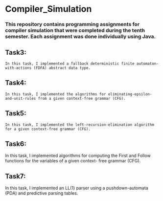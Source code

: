 # Compiler_Simulation

### This repository contains programming assignments for compiler simulation that were completed during the tenth semester. Each assignment was done individually using Java.

## Task3:
    In this task, I implemented a fallback deterministic finite automaton-with-actions (FDFA) abstract data type.
## Task4:
    In this task, I implemented the algorithms for eliminating-epsilon-and-unit-rules from a given context-free grammar (CFG).
## Task5:
    In this task, I implemented the left-recursion-elimination algorithm for a given context-free grammar (CFG).
## Task6:
   In this task, I implemented algorithms for computing the First and Follow functions for the variables of a given context-        free grammar (CFG).
## Task7: 
   In this task, I implemented an LL(1) parser using a pushdown-automata (PDA) and predictive parsing tables.
